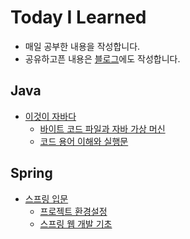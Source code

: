 # Today I Learned
- 매일 공부한 내용을 작성합니다.
- 공유하고픈 내용은 [블로그](https://happy-tiger-sy.tistory.com/)에도 작성합니다.

## Java
- [이것이 자바다](https://github.com/seoyun-dev/TIL/tree/main/Java/%EC%9D%B4%EA%B2%83%EC%9D%B4_%EC%9E%90%EB%B0%94%EB%8B%A4)  
  - [바이트 코드 파일과 자바 가상 머신](https://github.com/seoyun-dev/TIL/blob/main/Java/%EC%9D%B4%EA%B2%83%EC%9D%B4_%EC%9E%90%EB%B0%94%EB%8B%A4/1.5.%EB%B0%94%EC%9D%B4%ED%8A%B8%EC%BD%94%EB%93%9C_%ED%8C%8C%EC%9D%BC%EA%B3%BC_%EC%9E%90%EB%B0%94_%EA%B0%80%EC%83%81_%EB%A8%B8%EC%8B%A0.md)
  - [코드 용어 이해와 실행문](https://github.com/seoyun-dev/TIL/blob/main/Java/%EC%9D%B4%EA%B2%83%EC%9D%B4_%EC%9E%90%EB%B0%94%EB%8B%A4/1.10%2C11%2C12.%EC%BD%94%EB%93%9C_%EC%9A%A9%EC%96%B4_%EC%9D%B4%ED%95%B4_%EC%A3%BC%EC%84%9D_%EC%8B%A4%ED%96%89%EB%AC%B8.md)

## Spring
- [스프링 입문](https://github.com/seoyun-dev/TIL/tree/main/Spring/%EC%8A%A4%ED%94%84%EB%A7%81_%EC%9E%85%EB%AC%B8)
  - [프로젝트 환경설정](https://github.com/seoyun-dev/TIL/blob/main/Spring/%EC%8A%A4%ED%94%84%EB%A7%81_%EC%9E%85%EB%AC%B8/sec1_%ED%94%84%EB%A1%9C%EC%A0%9D%ED%8A%B8_%ED%99%98%EA%B2%BD%EC%84%A4%EC%A0%95.md)
  - [스프링 웹  개발 기초](https://github.com/seoyun-dev/TIL/blob/main/Spring/%EC%8A%A4%ED%94%84%EB%A7%81_%EC%9E%85%EB%AC%B8/sec2_%EC%8A%A4%ED%94%84%EB%A7%81_%EC%9B%B9_%EA%B0%9C%EB%B0%9C_%EA%B8%B0%EC%B4%88.md)